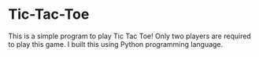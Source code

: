 # Tic-Tac-Toe
This is a simple program to play Tic Tac Toe! Only two players are required to play this game. 
I built this using Python programming language.

